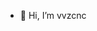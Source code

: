 - 👋 Hi, I’m vvzcnc

<!---
vvzcnc/vvzcnc is a ✨ special ✨ repository because its `README.md` (this file) appears on your GitHub profile.
You can click the Preview link to take a look at your changes.
--->
